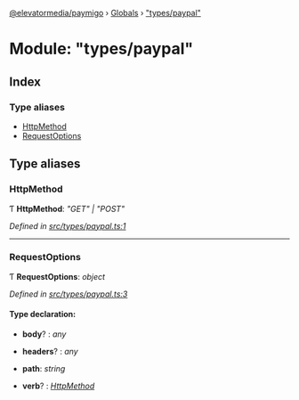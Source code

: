 [@elevatormedia/paymigo](../README.md) › [Globals](../globals.md) › ["types/paypal"](_types_paypal_.md)

# Module: "types/paypal"

## Index

### Type aliases

-   [HttpMethod](_types_paypal_.md#httpmethod)
-   [RequestOptions](_types_paypal_.md#requestoptions)

## Type aliases

### HttpMethod

Ƭ **HttpMethod**: _"GET" | "POST"_

_Defined in [src/types/paypal.ts:1](https://github.com/ELEVATORmedia/paymigo/blob/60b912d/src/types/paypal.ts#L1)_

---

### RequestOptions

Ƭ **RequestOptions**: _object_

_Defined in [src/types/paypal.ts:3](https://github.com/ELEVATORmedia/paymigo/blob/60b912d/src/types/paypal.ts#L3)_

#### Type declaration:

-   **body**? : _any_

-   **headers**? : _any_

-   **path**: _string_

-   **verb**? : _[HttpMethod](_types_paypal_.md#httpmethod)_
